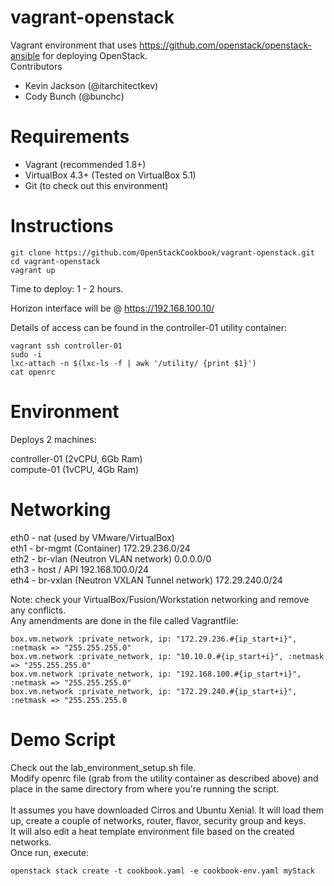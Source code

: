# vagrant-openstack
Vagrant environment that uses https://github.com/openstack/openstack-ansible for deploying OpenStack.<br>
Contributors
- Kevin Jackson (@itarchitectkev)
- Cody Bunch (@bunchc)

# Requirements
- Vagrant (recommended 1.8+)
- VirtualBox 4.3+ (Tested on VirtualBox 5.1)
- Git (to check out this environment)

# Instructions
```
git clone https://github.com/OpenStackCookbook/vagrant-openstack.git
cd vagrant-openstack
vagrant up
```

Time to deploy: 1 - 2 hours.

Horizon interface will be @ https://192.168.100.10/

Details of access can be found in the controller-01 utility container:

```
vagrant ssh controller-01
sudo -i
lxc-attach -n $(lxc-ls -f | awk '/utility/ {print $1}')
cat openrc
```

# Environment
Deploys 2 machines:

controller-01 (2vCPU, 6Gb Ram)<br>
compute-01 (1vCPU, 4Gb Ram)<br>

# Networking
eth0 - nat (used by VMware/VirtualBox)<br>
eth1 - br-mgmt (Container) 172.29.236.0/24<br>
eth2 - br-vlan (Neutron VLAN network) 0.0.0.0/0<br>
eth3 - host / API 192.168.100.0/24<br>
eth4 - br-vxlan (Neutron VXLAN Tunnel network) 172.29.240.0/24<br>

Note: check your VirtualBox/Fusion/Workstation networking and remove any conflicts.<br>
Any amendments are done in the file called Vagrantfile:<br>

```
box.vm.network :private_network, ip: "172.29.236.#{ip_start+i}", :netmask => "255.255.255.0"
box.vm.network :private_network, ip: "10.10.0.#{ip_start+i}", :netmask => "255.255.255.0"
box.vm.network :private_network, ip: "192.168.100.#{ip_start+i}", :netmask => "255.255.255.0"
box.vm.network :private_network, ip: "172.29.240.#{ip_start+i}", :netmask => "255.255.255.0
```

# Demo Script
Check out the lab_environment_setup.sh file.<br>
Modify openrc file (grab from the utility container as described above) and place in the same directory from where you're running the script.<br>
<br>
It assumes you have downloaded Cirros and Ubuntu Xenial. It will load them up, create a couple of networks, router, flavor, security group and keys.<br>
It will also edit a heat template environment file based on the created networks.<br>
Once run, execute:<br>
```
openstack stack create -t cookbook.yaml -e cookbook-env.yaml myStack
```

